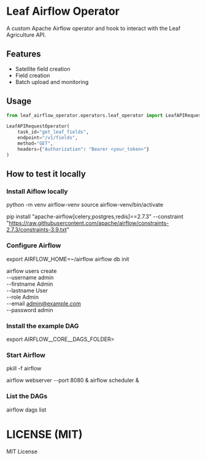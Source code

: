 # Leaf Airflow Operator

A custom Apache Airflow operator and hook to interact with the Leaf Agriculture API.

## Features
- Satellite field creation
- Field creation
- Batch upload and monitoring

## Usage
```python
from leaf_airflow_operator.operators.leaf_operator import LeafAPIRequestOperator

LeafAPIRequestOperator(
    task_id="get_leaf_fields",
    endpoint="/v1/fields",
    method="GET",
    headers={"Authorization": "Bearer <your_token>"}
)
```

## How to test it locally

### Install Aiflow locally

python -m venv airflow-venv
source airflow-venv/bin/activate

pip install "apache-airflow[celery,postgres,redis]==2.7.3" --constraint "https://raw.githubusercontent.com/apache/airflow/constraints-2.7.3/constraints-3.9.txt"

### Configure Airflow

export AIRFLOW_HOME=~/airflow
airflow db init

airflow users create \
  --username admin \
  --firstname Admin \
  --lastname User \
  --role Admin \
  --email admin@example.com \
  --password admin

### Install the example DAG

export AIRFLOW__CORE__DAGS_FOLDER=<PATH TO YOUR DAGS FOLDER>

### Start Airflow

pkill -f airflow

airflow webserver --port 8080 &
airflow scheduler &

### List the DAGs
airflow dags list



# LICENSE (MIT)
MIT License

